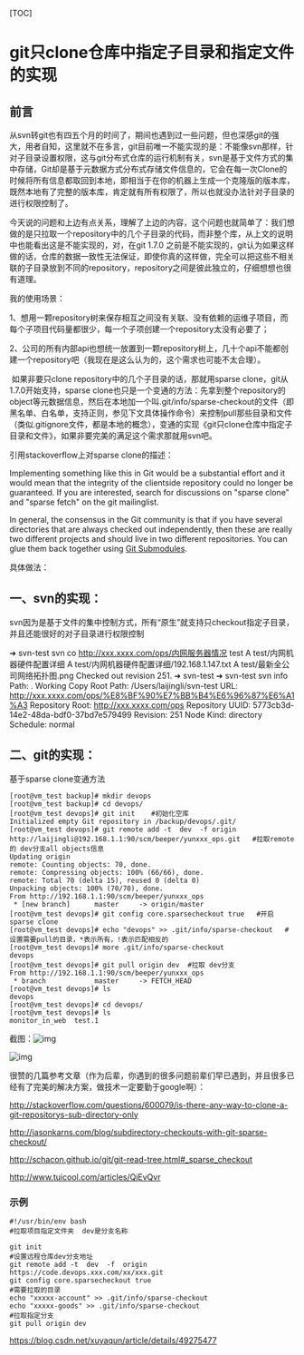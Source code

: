 [TOC]



# git只clone仓库中指定子目录和指定文件的实现 

## 前言

​	从svn转git也有四五个月的时间了，期间也遇到过一些问题，但也深感git的强大，用者自知，这里就不在多言，git目前唯一不能实现的是：不能像svn那样，针对子目录设置权限，这与git分布式仓库的运行机制有关，svn是基于文件方式的集中存储，Git却是基于元数据方式分布式存储文件信息的，它会在每一次Clone的时候将所有信息都取回到本地，即相当于在你的机器上生成一个克隆版的版本库，既然本地有了完整的版本库，肯定就有所有权限了，所以也就没办法针对子目录的进行权限控制了。

​	今天说的问题和上边有点关系，理解了上边的内容，这个问题也就简单了：我们想做的是只拉取一个repository中的几个子目录的代码，而非整个库，从上文的说明中也能看出这是不能实现的，对，在git 1.7.0 之前是不能实现的，git认为如果这样做的话，仓库的数据一致性无法保证，即使你真的这样做，完全可以把这些不相关联的子目录放到不同的repository，repository之间是彼此独立的，仔细想想也很有道理。

我的使用场景：

1、想用一颗repository树来保存相互之间没有关联、没有依赖的运维子项目，而每个子项目代码量都很少，每一个子项创建一个repository太没有必要了；

2、公司的所有内部api也想统一放置到一颗repository树上，几十个api不能都创建一个repository吧（我现在是这么认为的，这个需求也可能不太合理）。

​	如果非要只clone repository中的几个子目录的话，那就用sparse clone，git从1.7.0开始支持，sparse clone也只是一个变通的方法：先拿到整个repository的object等元数据信息，然后在本地加一个叫.git/info/sparse-checkout的文件（即黑名单、白名单，支持正则，参见下文具体操作命令）来控制pull那些目录和文件（类似.gitignore文件，都是本地的概念），变通的实现《git只clone仓库中指定子目录和文件》，如果非要完美的满足这个需求那就用svn吧。

引用stackoverflow上对sparse clone的描述：

Implementing something like this in Git would be a substantial effort and it would mean that the integrity of the clientside repository could no longer be guaranteed. If you are interested, search for discussions on "sparse clone" and "sparse fetch" on the git mailinglist.

In general, the consensus in the Git community is that if you have several directories that are always checked out independently, then these are really two different projects and should live in two different repositories. You can glue them back together using [Git Submodules](http://git-scm.com/book/en/v2/Git-Tools-Submodules).

具体做法：

## 一、svn的实现：

svn因为是基于文件的集中控制方式，所有“原生”就支持只checkout指定子目录，并且还能很好的对子目录进行权限控制

➜  svn-test  svn co http://xxx.xxxx.com/ops/内网服务器情况   test
A    test/内网机器硬件配置详细
A    test/内网机器硬件配置详细/192.168.1.147.txt
A    test/最新全公司网络拓扑图.png
Checked out revision 251.
➜  svn-test
➜  svn-test  svn info
Path: .
Working Copy Root Path: /Users/laijingli/svn-test
URL: http://xxx.xxxx.com/ops/%E8%BF%90%E7%BB%B4%E6%96%87%E6%A1%A3
Repository Root: http://xxx.xxxx.com/ops
Repository UUID: 5773cb3d-14e2-48da-bdf0-37bd7e579499
Revision: 251
Node Kind: directory
Schedule: normal

## 二、git的实现：

基于sparse clone变通方法

```shell
[root@vm_test backup]# mkdir devops
[root@vm_test backup]# cd devops/
[root@vm_test devops]# git init    #初始化空库
Initialized empty Git repository in /backup/devops/.git/
[root@vm_test devops]# git remote add -t  dev  -f origin http://laijingli@192.168.1.1:90/scm/beeper/yunxxx_ops.git   #拉取remote的 dev分支all objects信息
Updating origin
remote: Counting objects: 70, done.
remote: Compressing objects: 100% (66/66), done.
remote: Total 70 (delta 15), reused 0 (delta 0)
Unpacking objects: 100% (70/70), done.
From http://192.168.1.1:90/scm/beeper/yunxxx_ops
 * [new branch]      master     -> origin/master
[root@vm_test devops]# git config core.sparsecheckout true   #开启sparse clone
[root@vm_test devops]# echo "devops" >> .git/info/sparse-checkout   #设置需要pull的目录，*表示所有，!表示匹配相反的
[root@vm_test devops]# more .git/info/sparse-checkout
devops
[root@vm_test devops]# git pull origin dev  #拉取 dev分支
From http://192.168.1.1:90/scm/beeper/yunxxx_ops
 * branch            master     -> FETCH_HEAD
[root@vm_test devops]# ls
devops
[root@vm_test devops]# cd devops/
[root@vm_test devops]# ls
monitor_in_web  test.1
```

截图：![img](https://img-blog.csdn.net/20151020145320799?watermark/2/text/aHR0cDovL2Jsb2cuY3Nkbi5uZXQv/font/5a6L5L2T/fontsize/400/fill/I0JBQkFCMA==/dissolve/70/gravity/Center)

![img](https://img-blog.csdn.net/20151020145352257?watermark/2/text/aHR0cDovL2Jsb2cuY3Nkbi5uZXQv/font/5a6L5L2T/fontsize/400/fill/I0JBQkFCMA==/dissolve/70/gravity/Center)

很赞的几篇参考文章（作为后辈，你遇到的很多问题前辈们早已遇到，并且很多已经有了完美的解决方案，做技术一定要勤于google啊）：

http://stackoverflow.com/questions/600079/is-there-any-way-to-clone-a-git-repositorys-sub-directory-only

http://jasonkarns.com/blog/subdirectory-checkouts-with-git-sparse-checkout/

http://schacon.github.io/git/git-read-tree.html#_sparse_checkout

http://www.tuicool.com/articles/QjEvQvr



### 示例

```shell
#!/usr/bin/env bash
#拉取项目指定文件夹  dev是分支名称

git init
#设置远程仓库dev分支地址
git remote add -t  dev  -f  origin  https://code.devops.xxx.com/xx/xxx.git
git config core.sparsecheckout true
#需要拉取的目录
echo "xxxxx-account" >> .git/info/sparse-checkout
echo "xxxxx-goods" >> .git/info/sparse-checkout
#拉取指定分支
git pull origin dev
```





https://blog.csdn.net/xuyaqun/article/details/49275477